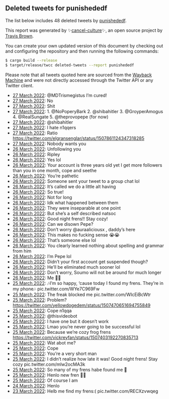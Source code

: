 ## Deleted tweets for punishededf

The list below includes 48 deleted tweets by
[punishededf](https://twitter.com/punishededf).



This report was generated by ✨[cancel-culture](https://github.com/travisbrown/cancel-culture)✨,
an open source project by [Travis Brown](https://twitter.com/travisbrown).

You can create your own updated version of this document by checking out and configuring the
repository and then running the following commands:

```bash
$ cargo build --release
$ target/release/twcc deleted-tweets --report punishededf
```

Please note that all tweets quoted here are sourced from the
[Wayback Machine](https://web.archive.org) and were not directly accessed through the Twitter API or
any Twitter client.

* [27 March 2022](https://web.archive.org/web/20220327224402/https://twitter.com/punishededf/status/1508213283387498498): @MDTrismegistus I’m cured! <!--1508213283387498498-->
* [27 March 2022](https://web.archive.org/web/20220327221054/https://twitter.com/punishededf/status/1508204067130159107): No <!--1508204067130159107-->
* [27 March 2022](https://web.archive.org/web/20220327220451/https://twitter.com/punishededf/status/1508203256266342412): Shit <!--1508203256266342412-->
* [27 March 2022](https://web.archive.org/web/20220327152114/https://twitter.com/punishededf/status/1508101662321356803): 1.  @NoPoperyBark   2.  @shibahitler   3.  @GroyperAmogus   4.  @RealSungate   5.  @theprovopepe  (for now) <!--1508101662321356803-->
* [27 March 2022](https://web.archive.org/web/20220327150854/https://twitter.com/punishededf/status/1508098501779021826): @shibahitler <!--1508098501779021826-->
* [27 March 2022](https://web.archive.org/web/20220327034034/https://twitter.com/punishededf/status/1507924706925682689): I hate n1qqers <!--1507924706925682689-->
* [27 March 2022](https://web.archive.org/web/20220327031918/https://twitter.com/punishededf/status/1507920026954878983): Ratio https://twitter.com/elgransenglar/status/1507861124347318285 <!--1507920026954878983-->
* [27 March 2022](https://web.archive.org/web/20220327023252/https://twitter.com/punishededf/status/1507908250896900098): Nobody wants you <!--1507908250896900098-->
* [26 March 2022](https://web.archive.org/web/20220326231535/https://twitter.com/punishededf/status/1507858673418346509): Unfollowing you <!--1507858673418346509-->
* [26 March 2022](https://web.archive.org/web/20220326171011/https://twitter.com/punishededf/status/1507766639433027585): Ripley <!--1507766639433027585-->
* [26 March 2022](https://web.archive.org/web/20220326152444/https://twitter.com/punishededf/status/1507740171474771971): Yes lol <!--1507740171474771971-->
* [26 March 2022](https://web.archive.org/web/20220326151757/https://twitter.com/punishededf/status/1507738409825099777): Your account is three years old yet I get more followers than you in one month, cope and seethe <!--1507738409825099777-->
* [26 March 2022](https://web.archive.org/web/20220326151359/https://twitter.com/punishededf/status/1507737499354943499): You’re pathetic <!--1507737499354943499-->
* [26 March 2022](https://web.archive.org/web/20220326151354/https://twitter.com/punishededf/status/1507737460318613505): Someone sent your tweet to a group chat lol <!--1507737460318613505-->
* [26 March 2022](https://web.archive.org/web/20220326150004/https://twitter.com/punishededf/status/1507733987707469837): It’s called we do a little alt having <!--1507733987707469837-->
* [26 March 2022](https://web.archive.org/web/20220326145823/https://twitter.com/punishededf/status/1507733445522468865): So true! <!--1507733445522468865-->
* [26 March 2022](https://web.archive.org/web/20220326125316/https://twitter.com/punishededf/status/1507702070698196999): Not for long <!--1507702070698196999-->
* [26 March 2022](https://web.archive.org/web/20220326125122/https://twitter.com/punishededf/status/1507701661560676354): Idk what happened between them <!--1507701709719715845-->
* [26 March 2022](https://web.archive.org/web/20220326125122/https://twitter.com/punishededf/status/1507701661560676354): They were inseparable at one point <!--1507701661560676354-->
* [26 March 2022](https://web.archive.org/web/20220326124415/https://twitter.com/punishededf/status/1507699842923044864): But she’s a self described natsoc <!--1507699842923044864-->
* [26 March 2022](https://web.archive.org/web/20220326034041/https://twitter.com/punishededf/status/1507563010780454921): Good night frens!! Stay cozy! <!--1507563010780454921-->
* [26 March 2022](https://web.archive.org/web/20220326033041/https://twitter.com/punishededf/status/1507560553379770368): Can we disown Pepe? <!--1507560553379770368-->
* [26 March 2022](https://web.archive.org/web/20220326033516/https://twitter.com/punishededf/status/1507560486426005505): Don’t worry  @auraaliciousx , daddy’s here <!--1507560486426005505-->
* [26 March 2022](https://web.archive.org/web/20220326030516/https://twitter.com/punishededf/status/1507554169418395657): This makes no fucking sense 😭😭 <!--1507554169418395657-->
* [26 March 2022](https://web.archive.org/web/20220326030516/https://twitter.com/punishededf/status/1507554050706915337): That’s someone else lol <!--1507554050706915337-->
* [26 March 2022](https://web.archive.org/web/20220326030407/https://twitter.com/punishededf/status/1507553813028388871): You clearly learned nothing about spelling and grammar from him <!--1507553813028388871-->
* [26 March 2022](https://web.archive.org/web/20220326030332/https://twitter.com/punishededf/status/1507553565375668226): I’m Pepe lol <!--1507553565375668226-->
* [26 March 2022](https://web.archive.org/web/20220326025948/https://twitter.com/punishededf/status/1507552790926835715): Didn’t your first account get suspended though? <!--1507552790926835715-->
* [26 March 2022](https://web.archive.org/web/20220326025422/https://twitter.com/punishededf/status/1507551282776662017): He’ll be eliminated much sooner lol <!--1507551282776662017-->
* [26 March 2022](https://web.archive.org/web/20220326024709/https://twitter.com/punishededf/status/1507549453473005575): Don’t worry, Soumo will not be around for much longer <!--1507549453473005575-->
* [26 March 2022](https://web.archive.org/web/20220326023528/https://twitter.com/punishededf/status/1507546483821793288): Me 💪🏻 <!--1507546483821793288-->
* [25 March 2022](https://web.archive.org/web/20220325215841/https://twitter.com/punishededf/status/1507476832467124224): 🎶I’m so happy, ‘cause today I found my frens. They’re in my phone🎶 pic.twitter.com/WYe7C969Fw <!--1507476832467124224-->
* [25 March 2022](https://web.archive.org/web/20220325215157/https://twitter.com/punishededf/status/1507475295833669632): The freak blocked me pic.twitter.com/WIcEiBcWtr <!--1507475295833669632-->
* [25 March 2022](https://web.archive.org/web/20220325214757/https://twitter.com/punishededf/status/1507474340908093440): Problem? https://twitter.com/yellowdogedem/status/1507470651694755849 <!--1507474340908093440-->
* [25 March 2022](https://web.archive.org/web/20220325214812/https://twitter.com/punishededf/status/1507474197848952832): Cope n1qqa <!--1507474197848952832-->
* [25 March 2022](https://web.archive.org/web/20220325202216/https://twitter.com/punishededf/status/1507452759422865410): @thisvideobot <!--1507452759422865410-->
* [25 March 2022](https://web.archive.org/web/20220325193713/https://twitter.com/punishededf/status/1507441375247101952): I have one but it doesn’t work <!--1507441375247101952-->
* [25 March 2022](https://web.archive.org/web/20220325193446/https://twitter.com/punishededf/status/1507440801416159234): Lmao you’re never going to be successful lol <!--1507440801416159234-->
* [25 March 2022](https://web.archive.org/web/20220325193435/https://twitter.com/punishededf/status/1507440610050985995): Because we’re cozy frog frens https://twitter.com/vickreyfan/status/1507403192270835713 <!--1507440610050985995-->
* [25 March 2022](https://web.archive.org/web/20220325193416/https://twitter.com/punishededf/status/1507440534167687168): Wat abot me? <!--1507440534167687168-->
* [25 March 2022](https://web.archive.org/web/20220325193405/https://twitter.com/punishededf/status/1507440454081650690): Cope <!--1507440454081650690-->
* [25 March 2022](https://web.archive.org/web/20220325173359/https://twitter.com/punishededf/status/1507409711271927818): You’re a very short man <!--1507409711271927818-->
* [25 March 2022](https://web.archive.org/web/20220325052114/https://twitter.com/punishededf/status/1507226007740198921): I didn’t realize how late it was! Good night frens! Stay cozy pic.twitter.com/mlw2ocMA3k <!--1507226007740198921-->
* [25 March 2022](https://web.archive.org/web/20220325005123/https://twitter.com/punishededf/status/1507158052314750978): So many of my frens habe found me 🥰 <!--1507158052314750978-->
* [25 March 2022](https://web.archive.org/web/20220325005052/https://twitter.com/punishededf/status/1507157892578918408): Henlo new fren 👋👋 <!--1507157892578918408-->
* [25 March 2022](https://web.archive.org/web/20220325001111/https://twitter.com/punishededf/status/1507147646129119233): Of course I am <!--1507147646129119233-->
* [24 March 2022](https://web.archive.org/web/20220324222216/https://twitter.com/punishededf/status/1507120331131179010): Henlo <!--1507120331131179010-->
* [23 March 2022](https://web.archive.org/web/20220323230241/https://twitter.com/punishededf/status/1506768245113729025): Helb me find my frens:( pic.twitter.com/RECXzvwqeg <!--1506768245113729025-->
